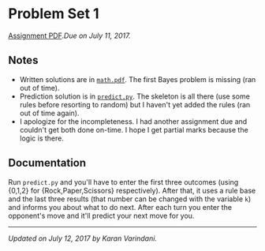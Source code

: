 # Problem Set 1
[Assignment PDF](./ps1.pdf)._Due on July 11, 2017._

## Notes
* Written solutions are in [`math.pdf`](./math.pdf). The first Bayes problem is missing (ran out of time).
* Prediction solution is in [`predict.py`](./predict.py). The skeleton is all there (use some rules before resorting to random) but I haven't yet added the rules (ran out of time again).
* I apologize for the incompleteness. I had another assignment due and couldn't get both done on-time. I hope I get partial marks because the logic is there.

## Documentation
Run `predict.py` and you'll have to enter the first three outcomes (using {0,1,2} for {Rock,Paper,Scissors} respectively). After that, it uses a rule base and the last three results (that number can be changed with the variable `k`) and informs you about what to do next. After each turn you enter the opponent's move and it'll predict your next move for you.

----
_Updated on July 12, 2017 by Karan Varindani._
